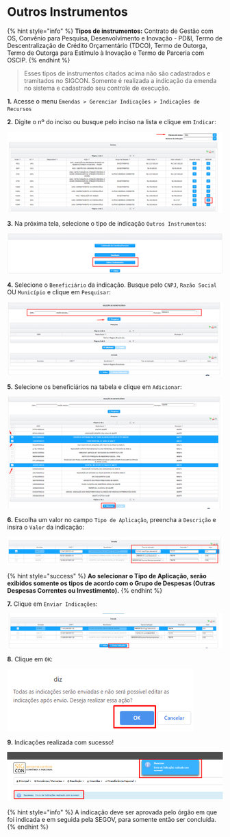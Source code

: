 # Outros Instrumentos

{% hint style="info" %}
**Tipos de instrumentos:** Contrato de Gestão com OS, Convênio para Pesquisa, Desenvolvimento e Inovação - PD\&I, Termo de Descentralização de Crédito Orçamentário (TDCO), Termo de Outorga, Termo de Outorga para Estímulo à Inovação e Termo de Parceria com OSCIP.
{% endhint %}

> Esses tipos de instrumentos citados acima não são cadastrados e tramitados no SIGCON. Somente é realizada a indicação da emenda no sistema e cadastrado seu controle de execução.



&#x20;  **1.** Acesse o menu `Emendas > Gerenciar Indicações > Indicações de Recursos`

&#x20;  **2.** Digite o nº do inciso ou busque pelo inciso na lista e clique em `Indicar`:&#x20;

![](<../../../.gitbook/assets/image (352) (1).png>)

&#x20; **3.** Na próxima tela, selecione o tipo de indicação `Outros Instrumentos`:

![](<../../../.gitbook/assets/image (355) (1).png>)

**4.** Selecione o `Beneficiário` da indicação. Busque pelo `CNPJ`, `Razão Social` OU `Município` e clique em `Pesquisar`:

![](<../../../.gitbook/assets/image (350) (1).png>)

**5.** Selecione os beneficiários na tabela e clique em `Adicionar`:

![](<../../../.gitbook/assets/image (347) (1).png>)

**6.** Escolha um valor no campo `Tipo de Aplicação`, preencha a `Descrição` e insira o `Valor` da indicação:

![](<../../../.gitbook/assets/image (351) (1).png>)

{% hint style="success" %}
**Ao selecionar o Tipo de Aplicação, serão exibidos somente os tipos de acordo com o Grupo de Despesas (Outras Despesas Correntes ou Investimento).**
{% endhint %}

**7.** Clique em `Enviar Indicações`:

![](<../../../.gitbook/assets/image (357) (1).png>)

**8.** Clique em `OK`:

![](<../../../.gitbook/assets/image (354) (1).png>)

**9.** Indicações realizada com sucesso!

![](<../../../.gitbook/assets/image (362) (1).png>)



{% hint style="info" %}
A indicação deve ser aprovada pelo órgão em que foi indicada e em seguida pela SEGOV, para somente então ser concluída.
{% endhint %}
